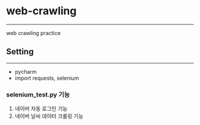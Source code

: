 # web-crawling
--------------
web crawling practice  

## Setting
--------------
* pycharm
* import requests, selenium

### selenium_test.py 기능
1. 네이버 자동 로그인 기능
2. 네이버 날씨 데이터 크롤링 기능
